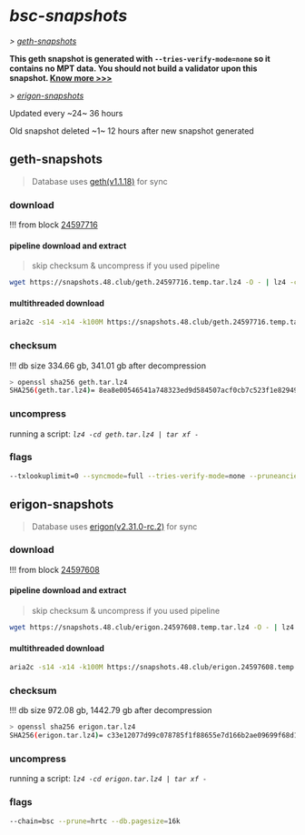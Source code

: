 # *bsc-snapshots*


*\> [geth-snapshots](#geth-snapshots)*

**This geth snapshot is generated with `--tries-verify-mode=none` so it contains no MPT data. You should not build a validator upon this snapshot. [Know more >>>](https://github.com/bnb-chain/bsc/pull/926)**

*\> [erigon-snapshots](#erigon-snapshots)*

Updated every ~24~ 36 hours

Old snapshot deleted ~1~ 12 hours after new snapshot generated

## geth-snapshots


> Database uses [geth(v1.1.18)](https://github.com/bnb-chain/bsc/releases/tag/v1.1.18) for sync


### download

<!-- begin_geth -->

!!! from block [24597716](https://bscscan.com/block/24597716)

#### pipeline download and extract
> skip checksum & uncompress if you used pipeline
```bash
wget https://snapshots.48.club/geth.24597716.temp.tar.lz4 -O - | lz4 -cd | tar xf -
```

#### multithreaded download

```bash
aria2c -s14 -x14 -k100M https://snapshots.48.club/geth.24597716.temp.tar.lz4 -o geth.tar.lz4
```


### checksum

!!! db size 334.66 gb, 341.01 gb after decompression
```bash
> openssl sha256 geth.tar.lz4
SHA256(geth.tar.lz4)= 8ea8e00546541a748323ed9d584507acf0cb7c523f1e82949200d7fd63efb228
```

<!-- end_geth -->

### uncompress


running a script: _`lz4 -cd geth.tar.lz4 | tar xf -`_


### flags


```bash
--txlookuplimit=0 --syncmode=full --tries-verify-mode=none --pruneancient=true --diffblock=5000
```


## erigon-snapshots


> Database uses [erigon(v2.31.0-rc.2)](https://github.com/ledgerwatch/erigon/releases/tag/v2.31.0-rc.2) for sync


### download

<!-- begin_erigon -->

!!! from block [24597608](https://bscscan.com/block/24597608)

#### pipeline download and extract
> skip checksum & uncompress if you used pipeline
```bash
wget https://snapshots.48.club/erigon.24597608.temp.tar.lz4 -O - | lz4 -cd | tar xf -
```

#### multithreaded download

```bash
aria2c -s14 -x14 -k100M https://snapshots.48.club/erigon.24597608.temp.tar.lz4 -o erigon.tar.lz4
```


### checksum

!!! db size 972.08 gb, 1442.79 gb after decompression
```bash
> openssl sha256 erigon.tar.lz4
SHA256(erigon.tar.lz4)= c33e12077d99c078785f1f88655e7d166b2ae09699f68d11adbab192d8e0af86
```

<!-- end_erigon -->


### uncompress


running a script: _`lz4 -cd erigon.tar.lz4 | tar xf -`_


### flags


```bash
--chain=bsc --prune=hrtc --db.pagesize=16k
```
